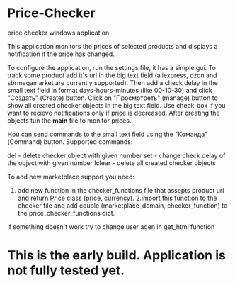 # Price-Checker
price checker windows application

This application monitors the prices of selected products and displays a notification if the price has changed.

To configure the application, run the settings file, it has a simple gui. To track some product add it's url
in the big text field (aliexpress, ozon and sbrmegamarket are currently supported). Then add a check delay in 
the small text field in format days-hours-minutes (like 00-10-30) and click "Создать" (Create) button. Click
on "Просмотреть" (manage) button to show all created checker objects in the big text field. Use check-box if
you want to recieve notifications only if price is decreased. After creating  the objects tun the __main__ 
file to monitor prices.

Нou can send commands to the small text field using the "Команда" (Command) button. Supported commands:

  del <number>  - delete checker object with given number
  set <number> <delay>  - change check delay of the object with given number
  !clear  - delete all created checker objects

To add new marketplace support you need:
  1. add new function in the checker_functions file that assepts product url and return Price class (price, currency).
  2.import this function to the checker file and add couple (marketplace_domain, checker_function) to the price_checker_functions dict. 
  
  if something doesn't work try to change user agen in get_html function
  
  # This is the early build. Application is not fully tested yet.

